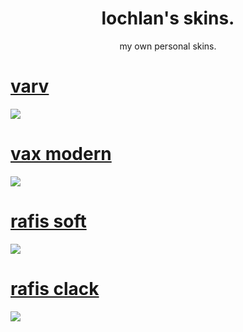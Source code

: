 <h1 align="center">lochlan's skins.</h1>
<p align="center">my own personal skins.</p>

# [varv](https://github.com/varkely/skinhub/raw/main/player/lochlan/lochlan_varv.osk)
<img src="https://i.imgur.com/v5T7uoj.png">

# [vax modern](https://github.com/varkely/skinhub/raw/main/player/lochlan/lochlan_vax.osk)
<img src="https://i.imgur.com/FDhD8Yg.png">

# [rafis soft](https://github.com/varkely/skinhub/raw/main/player/lochlan/lochlan_rafis.osk)
<img src="https://i.imgur.com/XAFR5ZR.png">

# [rafis clack](https://github.com/varkely/skinhub/raw/main/player/lochlan/lochlan_clack.osk)
<img src="https://i.imgur.com/XAFR5ZR.png">